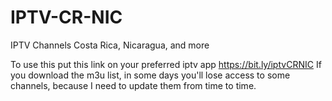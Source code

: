 # IPTV-CR-NIC
IPTV Channels Costa Rica, Nicaragua, and more

To use this put this link on your preferred iptv app https://bit.ly/iptvCRNIC
If you download the m3u list, in some days you'll lose access to some channels, because I need to update them from time to time.
